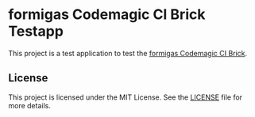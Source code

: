 # formigas Codemagic CI Brick Testapp

This project is a test application to test the [formigas Codemagic CI Brick](https://github.com/formigas/formigas-flutter-bricks/tree/main/formigas_fastlane_cd).


## License

This project is licensed under the MIT License. See the [LICENSE](LICENSE) file for more details.
